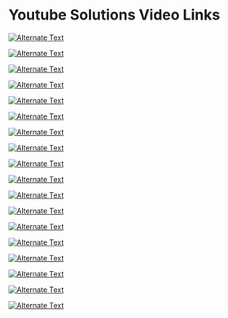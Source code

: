 # Youtube Solutions Video Links

[![Alternate Text](https://i9.ytimg.com/vi/kMkhfuE0UeM/mqdefault.jpg?v=612041f0&sqp=CNCJpYwG&rs=AOn4CLATkAbK9wJxmK3BSMHhj-TnigJVxA)](https://youtu.be/kMkhfuE0UeM "Azure Devops Pipeline Output Variables")

[![Alternate Text](https://i9.ytimg.com/vi_webp/0d6acAH5InE/mqdefault.webp?v=601ab18c&sqp=CPyLpYwG&rs=AOn4CLDP1X3qLOQr6LUCwLWy3MbDDYg9_w)](https://youtu.be/0d6acAH5InE "Azure DevOps Build Pipelines Classic")

[![Alternate Text](https://i9.ytimg.com/vi_webp/2nukM2TzD1Q/mqdefault.webp?v=5f7b23b1&sqp=CKSHpYwG&rs=AOn4CLD90ZwoJDMLjlCV-9gFz4Lhql-LVw)](https://youtu.be/2nukM2TzD1Q "Azure DevOps Branch Policies / GIT")

[![Alternate Text](https://i9.ytimg.com/vi_webp/ZcEeIUxHMy8/mqdefault.webp?v=60fb99fe&sqp=CKSHpYwG&rs=AOn4CLCg2LX_kuEiq8LKisRJ0h9yluljkg)](https://youtu.be/ZcEeIUxHMy8 "Azure DevOps Custom Tasks or Extensions - Pre-Requisites")

[![Alternate Text](https://i9.ytimg.com/vi_webp/S2A_4pHzQ54/mqdefault.webp?v=60fb9c67&sqp=CKSHpYwG&rs=AOn4CLBtHnIOGT4iXqZjvGA9jALL0cXQ7Q)](https://youtu.be/S2A_4pHzQ54 "Azure DevOps Custom Tasks or Extensions - Creating a new Custom Build or Release Task or Extension")

[![Alternate Text](https://i9.ytimg.com/vi/X99UAVB5gmg/mqdefault.jpg?v=60fdee5a&sqp=CKSHpYwG&rs=AOn4CLCQpjlg6nMuB57P51BYfx4e2G9-fg)](https://youtu.be/X99UAVB5gmg "Azure DevOps Custom Tasks or Extensions - Unit testing with Mocha")

[![Alternate Text](https://i9.ytimg.com/vi/ndQbKgJritA/mqdefault.jpg?v=5f4674e2&sqp=CKiOpYwG&rs=AOn4CLDCnCFoxBGYRuvx5s4xKXC0Qn05Iw)](https://www.youtube.com/watch?v=ndQbKgJritA&t "C# LINQ Tutorial ")

[![Alternate Text](https://i9.ytimg.com/vi_webp/RwV0SXtsW5A/mqdefault.webp?v=5a223d8c&sqp=CKiOpYwG&rs=AOn4CLA4S7frD1XKWQRBX7sut_WrdiEnlQ)](https://www.youtube.com/watch?v=RwV0SXtsW5A "C# Create XML File/Document explanation/tutorial Youtube video  ")

[![Alternate Text](https://i9.ytimg.com/vi_webp/UGJ2LIgFRN8/mqdefault.webp?v=5a33173a&sqp=CKiOpYwG&rs=AOn4CLDHad0fDACx1VgacJc_TLTtK-M5Pw)](https://youtu.be/UGJ2LIgFRN8 "C# Extension Methods Explanation & 70-483 Exam prep question ")


[![Alternate Text](https://i9.ytimg.com/vi_webp/2CCwy121V6Q/mqdefault.webp?v=5a471171&sqp=CKiOpYwG&rs=AOn4CLAt8EmAZsBY8MHgXhcIwjPosJ_bIQ)](https://youtu.be/2CCwy121V6Q "C# XML Serialization/Deserialization & 70-483 Exam Prep C#")

[![Alternate Text](https://i9.ytimg.com/vi_webp/bGI-uidHfxA/mqdefault.webp?v=5e8b857a&sqp=CKiOpYwG&rs=AOn4CLAAU-ifpFBArrHfCoxba6a0RthozA)](https://youtu.be/bGI-uidHfxA "Powershell Apply Retention Policies")

[![Alternate Text](https://i9.ytimg.com/vi/tiouHNzAl8Q/mqdefault.jpg?v=5e8fdf30&sqp=CKiOpYwG&rs=AOn4CLB14VerBeFbLeErj6bhERpeVM0DMQ)](https://youtu.be/tiouHNzAl8Q "Powershell Replace & Rename Files quickly Script")

[![Alternate Text](https://i9.ytimg.com/vi/-NVh5cVOeO4/mqdefault.jpg?v=5ee828f6&sqp=CKiOpYwG&rs=AOn4CLDBzdQ-ow0y47JedfehQZimc8p97w)](https://youtu.be/-NVh5cVOeO4 "Powershell API Intro GET Method ")

[![Alternate Text](https://i9.ytimg.com/vi_webp/xGI6_nCjKn0/mqdefault.webp?v=6020b6c1&sqp=CKSHpYwG&rs=AOn4CLCa9p09XvNBlCxQtqS0jdAx23I44g)](https://youtu.be/xGI6_nCjKn0 "Powershell Install Modules script")

[![Alternate Text](https://i9.ytimg.com/vi_webp/k_yd4dc9NzA/mqdefault.webp?sqp=CNSQpYwG&rs=AOn4CLAfC4tSY77Anj6t1RMoch3kewifoQ)](https://youtu.be/k_yd4dc9NzA "Powershell Download Variable Groups from Azure DevOps")

[![Alternate Text](https://i9.ytimg.com/vi/0nk2NDYyQT8/mqdefault.jpg?v=5fe4e99c&sqp=CNSQpYwG&rs=AOn4CLBMxzF1iPC9X3Lz0CskpvHQBBTDFQ)](https://youtu.be/0nk2NDYyQT8 "Powershell Change File/Folder security and permissions")

[![Alternate Text](https://i9.ytimg.com/vi_webp/-on5HRW8v1A/mqdefault.webp?v=5a65264d&sqp=CNSQpYwG&rs=AOn4CLDTpqc1qkD0C8w8tCZb5OMFEk7urg)](https://youtu.be/-on5HRW8v1A "Unity 2D Shooter Game Tutorial - Make your first Unity Game! ")

[![Alternate Text](https://i9.ytimg.com/vi_webp/km-04aUJy4o/mqdefault.webp?v=5bafc2aa&sqp=CNSQpYwG&rs=AOn4CLCZfzGIlxuPeuHUoNZicjZUNndj_g)](https://youtu.be/km-04aUJy4o "Unity 2D 8 Directional Movement Tutorial - Covers both physics and non-physics movement")
